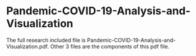 # Pandemic-COVID-19-Analysis-and-Visualization
The full research included file is Pandemic-COVID-19-Analysis-and-Visualization.pdf.
Other 3 files are the components of this pdf file.
